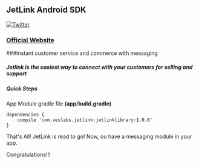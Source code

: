 

## JetLink Android SDK
[![Twitter](https://jetlink.io/Assets/images/apple-touch-icon-precomposed.png)](https://twitter.com/jetlink_io)
### [Official Website](https://jetlink.io/)

###Instant customer service and commerce with messaging

##### Jetlink is the easiest way to connect with your customers for selling and support

##### Quick Steps

App Module gradle file **(app/build.gradle)**
```
dependencies {
    compile 'com.veslabs.jetlink:jetlinklibrary:1.0.0'
}
```

That's All! JetLink is read to go! Now, ou have a messaging module in your app.

Congratulations!!!



